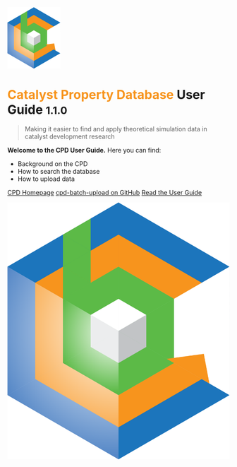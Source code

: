 <img src="_media/CCB-logo.svg" alt="ChemCatBio logo" width="120" style="initial; border: 0 !important; box-shadow: 0 0 0 0 !important;"/>

# <span style="font-weight: bold; color:#F7941D">Catalyst Property Database</span> User Guide <small>1.1.0</small>

> Making it easier to find and apply theoretical simulation data in catalyst development research

**Welcome to the CPD User Guide.** Here you can find:
- Background on the CPD
- How to search the database
- How to upload data

[CPD Homepage](https://cpd.chemcatbio.org)
[cpd-batch-upload on GitHub](https://github.com/NREL/cpd-batch-upload)
[Read the User Guide](#catalyst-property-database-user-guide)

![](_media/CCB-logo.svg)
